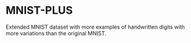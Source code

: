 # MNIST-PLUS
Extended MNIST dataset with more examples of handwritten digits with more variations than the original MNIST.
